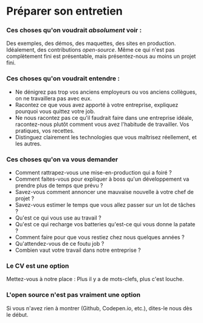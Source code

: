 # Préparer son entretien

### Ces choses qu'on voudrait *absolument* voir : 

Des exemples, des démos, des maquettes, des sites en production. Idéalement, des contributions _open-source_.
Même ce qui n'est pas complètement fini est présentable, mais présentez-nous au moins un projet fini.

### Ces choses qu'on voudrait entendre : 

- Ne dénigrez pas trop vos anciens employeurs ou vos anciens collègues, on ne travaillera pas avec eux. 
- Racontez ce que vous avez apporté à votre entreprise, expliquez pourquoi vous quittez votre job.
- Ne nous racontez pas ce qu'il faudrait faire dans une entreprise idéale, racontez-nous plutôt comment vous avez l'habitude de travailler. Vos pratiques, vos recettes.
- Distinguez clairement les technologies que vous maîtrisez réellement, et les autres.

### Ces choses qu'on va vous demander

- Comment rattrapez-vous une mise-en-production qui a foiré ?
- Comment faites-vous pour expliquer à boss qu'un développement va prendre plus de temps que prévu ?
- Savez-vous comment annoncer une mauvaise nouvelle à votre chef de projet ?
- Savez-vous estimer le temps que vous allez passer sur un lot de tâches ?
- Qu'est ce qui vous use au travail ?
- Qu'est ce qui recharge vos batteries qu'est-ce qui vous donne la patate ? 
- Comment faire pour que vous restiez chez nous quelques années ?
- Qu'attendez-vous de ce foutu job ?
- Combien vaut votre travail dans notre entreprise ?

### Le CV est une option

Mettez-vous à notre place : Plus il y a de mots-clefs, plus c'est louche.

### L'open source n'est pas vraiment une option

Si vous n'avez rien à montrer (Github, Codepen.io, etc.), dites-le nous dès le début.


